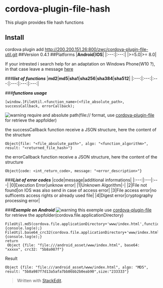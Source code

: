 # cordova-plugin-file-hash
This plugin provides file hash functions

## Install
cordova plugin add http://200.200.151.26:800/zwc/cordova-plugin-file-util.git
##Version 0.4.1
##Platforms
|**Android**|**IOS**|
|:---:|:---:|
|&gt;=5.0|&gt;= 8.0|


If your intrested i search help for an adaptation on Windows Phone(W10 ?), in that case leave a message [here](https://github.com/LordKBX/cordova-plugin-file-hash/issues)

###***list of functions***
|**md2**|**md5**|**sha1**|**sha256**|**sha384**|**sha512**|
|:---:|:---:|:---:|:---:|:---:|:---:|

###***functions usage***

    [window.]FileUtil.<function_name>(<file_absolute_path>, successCallback, errorCallback);

![warning](https://cdn1.iconfinder.com/data/icons/nuove/32x32/actions/messagebox_warning.png) require and absolute path(file:// format, use [cordova-plugin-file](https://www.npmjs.com/package/cordova-plugin-file) for retrieve the appfolder)

the successCallback function receive a JSON structure, here the content of the structure

    Object{file: "<file_absolute_path>", algo: "<function_algorithm>", result: "<returned_file_hash>"}

the errorCallback function receive a JSON structure, here the content of the structure

    Object{code: <int_return_code>, message: "<error_description>"}
	
###***List of error codes***
|code|message|additional informations|
|:---:|:---|:---|
|0|Execution Error|unknow error|
|1|Unknown Algorithm|-|
|2|File not found|on IOS was also send in case of access error|
|3|File access error|no sufficents access rights or already used file|
|4|Digest error|cryptography processing error|

###***Exemple on Android***
![warning](https://cdn1.iconfinder.com/data/icons/nuove/32x32/actions/messagebox_warning.png) this exemple use [cordova-plugin-file](https://www.npmjs.com/package/cordova-plugin-file) for retrieve the appfolder(cordova.file.applicationDirectory)

    FileUtil.md5(cordova.file.applicationDirectory+'www/index.html',function(e){console.log(e);}
    FileUtil.base64_crc32(cordova.file.applicationDirectory+'www/index.html',start,end,function(e){console.log(e);}
    return   
     Object {file: "file:///android_asset/www/index.html", base64: "xxxxx", crc32: "5b8a987f"}
Result

    Object {file: "file:///android_asset/www/index.html", algo: "MD5", result: "5b8a987f7d13a5afa7bb86bb2b0eab90",size:"233333"}


> Written with [StackEdit](https://stackedit.io/).